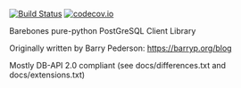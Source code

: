 [![Build Status][TCI-img]][TCI]
[![codecov.io][CC-img]][CC]

Barebones pure-python PostGreSQL Client Library

Originally written by Barry Pederson: https://barryp.org/blog

Mostly DB-API 2.0 compliant
    (see docs/differences.txt and docs/extensions.txt)

[TCI-img]: https://travis-ci.org/d33tah/py-bpgsql.svg
[TCI]: https://travis-ci.org/d33tah/py-bpgsql
[CC-img]: https://codecov.io/github/d33tah/py-bpgsql/coverage.svg?branch=master
[CC]: https://codecov.io/github/d33tah/py-bpgsql?branch=master

